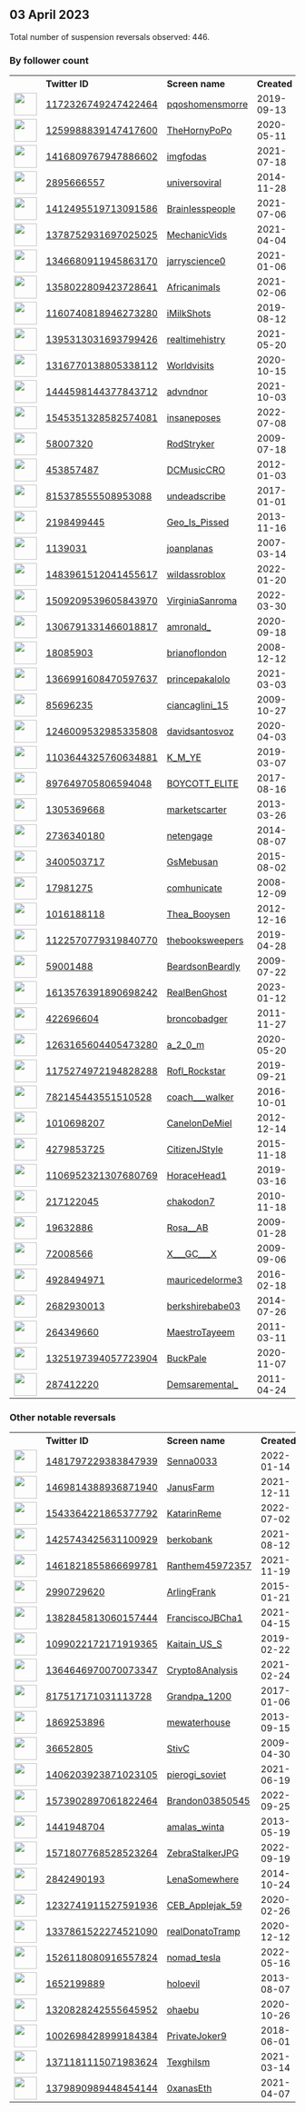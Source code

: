 
## 03 April 2023
Total number of suspension reversals observed: 446.

### By follower count
<table><tr><th></th><th align="left">Twitter ID</th><th align="left">Screen name</th>
<th align="left">Created</th><th align="left">Status</th><th align="left">Suspended</th><th align="left">Followers</th>
<tr><td><a href="https://pbs.twimg.com/profile_images/1327437425631703046/ceQGBb9__normal.jpg"><img src="https://pbs.twimg.com/profile_images/1327437425631703046/ceQGBb9__normal.jpg" width="40px" height="40px" align="center"/></a></td><td><a href="https://twitter.com/intent/user?user_id=1172326749247422464">1172326749247422464</a></td><td><a href="https://twitter.com/pqoshomensmorre">pqoshomensmorre</a></td><td>2019-09-13</td><td align="center"></td><td></td><td>1384051</td></tr>
<tr><td><a href="https://pbs.twimg.com/profile_images/1261195257250828288/t4pJvguN_normal.jpg"><img src="https://pbs.twimg.com/profile_images/1261195257250828288/t4pJvguN_normal.jpg" width="40px" height="40px" align="center"/></a></td><td><a href="https://twitter.com/intent/user?user_id=1259988839147417600">1259988839147417600</a></td><td><a href="https://twitter.com/TheHornyPoPo">TheHornyPoPo</a></td><td>2020-05-11</td><td align="center">🚫</td><td></td><td>513719</td></tr>
<tr><td><a href="https://pbs.twimg.com/profile_images/1645440246044061697/ScyIVpO1_normal.jpg"><img src="https://pbs.twimg.com/profile_images/1645440246044061697/ScyIVpO1_normal.jpg" width="40px" height="40px" align="center"/></a></td><td><a href="https://twitter.com/intent/user?user_id=1416809767947886602">1416809767947886602</a></td><td><a href="https://twitter.com/imgfodas">imgfodas</a></td><td>2021-07-18</td><td align="center"></td><td>2022-03-07</td><td>313424</td></tr>
<tr><td><a href="https://pbs.twimg.com/profile_images/1251089270317686784/C6Co54Bh_normal.jpg"><img src="https://pbs.twimg.com/profile_images/1251089270317686784/C6Co54Bh_normal.jpg" width="40px" height="40px" align="center"/></a></td><td><a href="https://twitter.com/intent/user?user_id=2895666557">2895666557</a></td><td><a href="https://twitter.com/universoviral">universoviral</a></td><td>2014-11-28</td><td align="center"></td><td>2022-04-05</td><td>233643</td></tr>
<tr><td><a href="https://pbs.twimg.com/profile_images/1416810230801862657/sJiNanSN_normal.jpg"><img src="https://pbs.twimg.com/profile_images/1416810230801862657/sJiNanSN_normal.jpg" width="40px" height="40px" align="center"/></a></td><td><a href="https://twitter.com/intent/user?user_id=1412495519713091586">1412495519713091586</a></td><td><a href="https://twitter.com/BrainIesspeople">BrainIesspeople</a></td><td>2021-07-06</td><td align="center"></td><td></td><td>202084</td></tr>
<tr><td><a href="https://pbs.twimg.com/profile_images/1385964113696722947/KhZQhFox_normal.jpg"><img src="https://pbs.twimg.com/profile_images/1385964113696722947/KhZQhFox_normal.jpg" width="40px" height="40px" align="center"/></a></td><td><a href="https://twitter.com/intent/user?user_id=1378752931697025025">1378752931697025025</a></td><td><a href="https://twitter.com/MechanicVids">MechanicVids</a></td><td>2021-04-04</td><td align="center"></td><td></td><td>171017</td></tr>
<tr><td><a href="https://pbs.twimg.com/profile_images/1372366978824871938/ZJTiQ40T_normal.jpg"><img src="https://pbs.twimg.com/profile_images/1372366978824871938/ZJTiQ40T_normal.jpg" width="40px" height="40px" align="center"/></a></td><td><a href="https://twitter.com/intent/user?user_id=1346680911945863170">1346680911945863170</a></td><td><a href="https://twitter.com/jarryscience0">jarryscience0</a></td><td>2021-01-06</td><td align="center"></td><td></td><td>169918</td></tr>
<tr><td><a href="https://pbs.twimg.com/profile_images/1360076179210792964/Grq3WFJx_normal.jpg"><img src="https://pbs.twimg.com/profile_images/1360076179210792964/Grq3WFJx_normal.jpg" width="40px" height="40px" align="center"/></a></td><td><a href="https://twitter.com/intent/user?user_id=1358022809423728641">1358022809423728641</a></td><td><a href="https://twitter.com/AfricanimaIs">AfricanimaIs</a></td><td>2021-02-06</td><td align="center"></td><td></td><td>149477</td></tr>
<tr><td><a href="https://pbs.twimg.com/profile_images/1641326363490631682/diigl4NG_normal.jpg"><img src="https://pbs.twimg.com/profile_images/1641326363490631682/diigl4NG_normal.jpg" width="40px" height="40px" align="center"/></a></td><td><a href="https://twitter.com/intent/user?user_id=1160740818946273280">1160740818946273280</a></td><td><a href="https://twitter.com/iMilkShots">iMilkShots</a></td><td>2019-08-12</td><td align="center"></td><td>2022-11-23</td><td>126400</td></tr>
<tr><td><a href="https://pbs.twimg.com/profile_images/1650455210496765952/Mq-5Ksse_normal.jpg"><img src="https://pbs.twimg.com/profile_images/1650455210496765952/Mq-5Ksse_normal.jpg" width="40px" height="40px" align="center"/></a></td><td><a href="https://twitter.com/intent/user?user_id=1395313031693799426">1395313031693799426</a></td><td><a href="https://twitter.com/realtimehistry">realtimehistry</a></td><td>2021-05-20</td><td align="center"></td><td></td><td>121487</td></tr>
<tr><td><a href="https://pbs.twimg.com/profile_images/1666748310798090241/jk5rECU-_normal.jpg"><img src="https://pbs.twimg.com/profile_images/1666748310798090241/jk5rECU-_normal.jpg" width="40px" height="40px" align="center"/></a></td><td><a href="https://twitter.com/intent/user?user_id=1316770138805338112">1316770138805338112</a></td><td><a href="https://twitter.com/Worldvisits">Worldvisits</a></td><td>2020-10-15</td><td align="center"></td><td></td><td>117301</td></tr>
<tr><td><a href="https://pbs.twimg.com/profile_images/1465571962156027905/VbXKAkxq_normal.jpg"><img src="https://pbs.twimg.com/profile_images/1465571962156027905/VbXKAkxq_normal.jpg" width="40px" height="40px" align="center"/></a></td><td><a href="https://twitter.com/intent/user?user_id=1444598144377843712">1444598144377843712</a></td><td><a href="https://twitter.com/advndnor">advndnor</a></td><td>2021-10-03</td><td align="center"></td><td>2022-08-07</td><td>95711</td></tr>
<tr><td><a href="https://pbs.twimg.com/profile_images/1662904781411844096/Z6vPqlAE_normal.jpg"><img src="https://pbs.twimg.com/profile_images/1662904781411844096/Z6vPqlAE_normal.jpg" width="40px" height="40px" align="center"/></a></td><td><a href="https://twitter.com/intent/user?user_id=1545351328582574081">1545351328582574081</a></td><td><a href="https://twitter.com/insaneposes">insaneposes</a></td><td>2022-07-08</td><td align="center"></td><td>2022-10-25</td><td>48753</td></tr>
<tr><td><a href="https://pbs.twimg.com/profile_images/842393910974504960/G29bLUAK_normal.jpg"><img src="https://pbs.twimg.com/profile_images/842393910974504960/G29bLUAK_normal.jpg" width="40px" height="40px" align="center"/></a></td><td><a href="https://twitter.com/intent/user?user_id=58007320">58007320</a></td><td><a href="https://twitter.com/RodStryker">RodStryker</a></td><td>2009-07-18</td><td align="center"></td><td></td><td>47174</td></tr>
<tr><td><a href="https://pbs.twimg.com/profile_images/1015549781484232704/n9HBPfpv_normal.jpg"><img src="https://pbs.twimg.com/profile_images/1015549781484232704/n9HBPfpv_normal.jpg" width="40px" height="40px" align="center"/></a></td><td><a href="https://twitter.com/intent/user?user_id=453857487">453857487</a></td><td><a href="https://twitter.com/DCMusicCRO">DCMusicCRO</a></td><td>2012-01-03</td><td align="center"></td><td>2023-02-20</td><td>41873</td></tr>
<tr><td><a href="https://pbs.twimg.com/profile_images/1344765316665122818/UIAS99i5_normal.jpg"><img src="https://pbs.twimg.com/profile_images/1344765316665122818/UIAS99i5_normal.jpg" width="40px" height="40px" align="center"/></a></td><td><a href="https://twitter.com/intent/user?user_id=815378555508953088">815378555508953088</a></td><td><a href="https://twitter.com/undeadscribe">undeadscribe</a></td><td>2017-01-01</td><td align="center"></td><td>2022-03-07</td><td>33778</td></tr>
<tr><td><a href="https://pbs.twimg.com/profile_images/1539336325471653890/b32fFGy0_normal.jpg"><img src="https://pbs.twimg.com/profile_images/1539336325471653890/b32fFGy0_normal.jpg" width="40px" height="40px" align="center"/></a></td><td><a href="https://twitter.com/intent/user?user_id=2198499445">2198499445</a></td><td><a href="https://twitter.com/Geo_Is_Pissed">Geo_Is_Pissed</a></td><td>2013-11-16</td><td align="center"></td><td>2022-09-17</td><td>26587</td></tr>
<tr><td><a href="https://pbs.twimg.com/profile_images/1638130852885348354/AYxrMjIU_normal.jpg"><img src="https://pbs.twimg.com/profile_images/1638130852885348354/AYxrMjIU_normal.jpg" width="40px" height="40px" align="center"/></a></td><td><a href="https://twitter.com/intent/user?user_id=1139031">1139031</a></td><td><a href="https://twitter.com/joanplanas">joanplanas</a></td><td>2007-03-14</td><td align="center"></td><td></td><td>25030</td></tr>
<tr><td><a href="https://pbs.twimg.com/profile_images/1598633720927653889/x_TJnmL4_normal.jpg"><img src="https://pbs.twimg.com/profile_images/1598633720927653889/x_TJnmL4_normal.jpg" width="40px" height="40px" align="center"/></a></td><td><a href="https://twitter.com/intent/user?user_id=1483961512041455617">1483961512041455617</a></td><td><a href="https://twitter.com/wildassroblox">wildassroblox</a></td><td>2022-01-20</td><td align="center"></td><td>2023-03-01</td><td>24691</td></tr>
<tr><td><a href="https://pbs.twimg.com/profile_images/1660972229914443777/skRIo618_normal.jpg"><img src="https://pbs.twimg.com/profile_images/1660972229914443777/skRIo618_normal.jpg" width="40px" height="40px" align="center"/></a></td><td><a href="https://twitter.com/intent/user?user_id=1509209539605843970">1509209539605843970</a></td><td><a href="https://twitter.com/VirginiaSanroma">VirginiaSanroma</a></td><td>2022-03-30</td><td align="center"></td><td>2023-01-25</td><td>21233</td></tr>
<tr><td><a href="https://pbs.twimg.com/profile_images/1644017141853585408/-dqYKcUY_normal.jpg"><img src="https://pbs.twimg.com/profile_images/1644017141853585408/-dqYKcUY_normal.jpg" width="40px" height="40px" align="center"/></a></td><td><a href="https://twitter.com/intent/user?user_id=1306791331466018817">1306791331466018817</a></td><td><a href="https://twitter.com/amronald_">amronald_</a></td><td>2020-09-18</td><td align="center"></td><td></td><td>19062</td></tr>
<tr><td><a href="https://pbs.twimg.com/profile_images/1057577751081828352/oTmLI65J_normal.jpg"><img src="https://pbs.twimg.com/profile_images/1057577751081828352/oTmLI65J_normal.jpg" width="40px" height="40px" align="center"/></a></td><td><a href="https://twitter.com/intent/user?user_id=18085903">18085903</a></td><td><a href="https://twitter.com/brianoflondon">brianoflondon</a></td><td>2008-12-12</td><td align="center"></td><td>2022-04-06</td><td>18035</td></tr>
<tr><td><a href="https://pbs.twimg.com/profile_images/1653716140953153537/9pwwmIOO_normal.jpg"><img src="https://pbs.twimg.com/profile_images/1653716140953153537/9pwwmIOO_normal.jpg" width="40px" height="40px" align="center"/></a></td><td><a href="https://twitter.com/intent/user?user_id=1366991608470597637">1366991608470597637</a></td><td><a href="https://twitter.com/princepakalolo">princepakalolo</a></td><td>2021-03-03</td><td align="center"></td><td></td><td>14071</td></tr>
<tr><td><a href="https://pbs.twimg.com/profile_images/1508060811905970184/ffEQYy8R_normal.jpg"><img src="https://pbs.twimg.com/profile_images/1508060811905970184/ffEQYy8R_normal.jpg" width="40px" height="40px" align="center"/></a></td><td><a href="https://twitter.com/intent/user?user_id=85696235">85696235</a></td><td><a href="https://twitter.com/ciancaglini_15">ciancaglini_15</a></td><td>2009-10-27</td><td align="center"></td><td>2022-08-17</td><td>13108</td></tr>
<tr><td><a href="https://pbs.twimg.com/profile_images/1374770485247025158/xecIhY_9_normal.jpg"><img src="https://pbs.twimg.com/profile_images/1374770485247025158/xecIhY_9_normal.jpg" width="40px" height="40px" align="center"/></a></td><td><a href="https://twitter.com/intent/user?user_id=1246009532985335808">1246009532985335808</a></td><td><a href="https://twitter.com/davidsantosvoz">davidsantosvoz</a></td><td>2020-04-03</td><td align="center"></td><td></td><td>12938</td></tr>
<tr><td><a href="https://pbs.twimg.com/profile_images/1325586342521270272/fx3cMrDP_normal.jpg"><img src="https://pbs.twimg.com/profile_images/1325586342521270272/fx3cMrDP_normal.jpg" width="40px" height="40px" align="center"/></a></td><td><a href="https://twitter.com/intent/user?user_id=1103644325760634881">1103644325760634881</a></td><td><a href="https://twitter.com/K_M_YE">K_M_YE</a></td><td>2019-03-07</td><td align="center"></td><td>2023-03-22</td><td>11748</td></tr>
<tr><td><a href="https://pbs.twimg.com/profile_images/1342064039162241024/TgkbeCtN_normal.jpg"><img src="https://pbs.twimg.com/profile_images/1342064039162241024/TgkbeCtN_normal.jpg" width="40px" height="40px" align="center"/></a></td><td><a href="https://twitter.com/intent/user?user_id=897649705806594048">897649705806594048</a></td><td><a href="https://twitter.com/BOYCOTT_ELITE">BOYCOTT_ELITE</a></td><td>2017-08-16</td><td align="center"></td><td></td><td>11333</td></tr>
<tr><td><a href="https://pbs.twimg.com/profile_images/1664357535405559811/OaVBp5b-_normal.jpg"><img src="https://pbs.twimg.com/profile_images/1664357535405559811/OaVBp5b-_normal.jpg" width="40px" height="40px" align="center"/></a></td><td><a href="https://twitter.com/intent/user?user_id=1305369668">1305369668</a></td><td><a href="https://twitter.com/marketscarter">marketscarter</a></td><td>2013-03-26</td><td align="center"></td><td>2022-09-07</td><td>10947</td></tr>
<tr><td><a href="https://pbs.twimg.com/profile_images/771753605779034112/PxMFIJw8_normal.jpg"><img src="https://pbs.twimg.com/profile_images/771753605779034112/PxMFIJw8_normal.jpg" width="40px" height="40px" align="center"/></a></td><td><a href="https://twitter.com/intent/user?user_id=2736340180">2736340180</a></td><td><a href="https://twitter.com/netengage">netengage</a></td><td>2014-08-07</td><td align="center"></td><td>2023-03-14</td><td>8726</td></tr>
<tr><td><a href="https://pbs.twimg.com/profile_images/1667597447479144448/hvAyxp02_normal.jpg"><img src="https://pbs.twimg.com/profile_images/1667597447479144448/hvAyxp02_normal.jpg" width="40px" height="40px" align="center"/></a></td><td><a href="https://twitter.com/intent/user?user_id=3400503717">3400503717</a></td><td><a href="https://twitter.com/GsMebusan">GsMebusan</a></td><td>2015-08-02</td><td align="center"></td><td></td><td>8036</td></tr>
<tr><td><a href="https://pbs.twimg.com/profile_images/418141660313182208/DKLBHn0b_normal.jpeg"><img src="https://pbs.twimg.com/profile_images/418141660313182208/DKLBHn0b_normal.jpeg" width="40px" height="40px" align="center"/></a></td><td><a href="https://twitter.com/intent/user?user_id=17981275">17981275</a></td><td><a href="https://twitter.com/comhunicate">comhunicate</a></td><td>2008-12-09</td><td align="center"></td><td>2023-03-14</td><td>7975</td></tr>
<tr><td><a href="https://pbs.twimg.com/profile_images/1600125735284477952/rUWBusis_normal.jpg"><img src="https://pbs.twimg.com/profile_images/1600125735284477952/rUWBusis_normal.jpg" width="40px" height="40px" align="center"/></a></td><td><a href="https://twitter.com/intent/user?user_id=1016188118">1016188118</a></td><td><a href="https://twitter.com/Thea_Booysen">Thea_Booysen</a></td><td>2012-12-16</td><td align="center"></td><td>2023-02-09</td><td>7219</td></tr>
<tr><td><a href="https://pbs.twimg.com/profile_images/1523668445648326657/MvujhiDw_normal.png"><img src="https://pbs.twimg.com/profile_images/1523668445648326657/MvujhiDw_normal.png" width="40px" height="40px" align="center"/></a></td><td><a href="https://twitter.com/intent/user?user_id=1122570779319840770">1122570779319840770</a></td><td><a href="https://twitter.com/thebooksweepers">thebooksweepers</a></td><td>2019-04-28</td><td align="center"></td><td>2022-05-15</td><td>6680</td></tr>
<tr><td><a href="https://pbs.twimg.com/profile_images/1654106786616442881/v1gbuBlJ_normal.jpg"><img src="https://pbs.twimg.com/profile_images/1654106786616442881/v1gbuBlJ_normal.jpg" width="40px" height="40px" align="center"/></a></td><td><a href="https://twitter.com/intent/user?user_id=59001488">59001488</a></td><td><a href="https://twitter.com/BeardsonBeardly">BeardsonBeardly</a></td><td>2009-07-22</td><td align="center"></td><td>2023-01-11</td><td>6534</td></tr>
<tr><td><a href="https://pbs.twimg.com/profile_images/1613577798001790977/hVQK5ywa_normal.jpg"><img src="https://pbs.twimg.com/profile_images/1613577798001790977/hVQK5ywa_normal.jpg" width="40px" height="40px" align="center"/></a></td><td><a href="https://twitter.com/intent/user?user_id=1613576391890698242">1613576391890698242</a></td><td><a href="https://twitter.com/RealBenGhost">RealBenGhost</a></td><td>2023-01-12</td><td align="center">🚫</td><td>2023-03-20</td><td>5940</td></tr>
<tr><td><a href="https://pbs.twimg.com/profile_images/1503157783385935872/MPH-XrDy_normal.jpg"><img src="https://pbs.twimg.com/profile_images/1503157783385935872/MPH-XrDy_normal.jpg" width="40px" height="40px" align="center"/></a></td><td><a href="https://twitter.com/intent/user?user_id=422696604">422696604</a></td><td><a href="https://twitter.com/broncobadger">broncobadger</a></td><td>2011-11-27</td><td align="center"></td><td>2022-11-14</td><td>5876</td></tr>
<tr><td><a href="https://pbs.twimg.com/profile_images/1662781521370157057/uDnxZSi7_normal.jpg"><img src="https://pbs.twimg.com/profile_images/1662781521370157057/uDnxZSi7_normal.jpg" width="40px" height="40px" align="center"/></a></td><td><a href="https://twitter.com/intent/user?user_id=1263165604405473280">1263165604405473280</a></td><td><a href="https://twitter.com/a_2_0_m">a_2_0_m</a></td><td>2020-05-20</td><td align="center"></td><td>2022-07-03</td><td>5587</td></tr>
<tr><td><a href="https://pbs.twimg.com/profile_images/1504143196904775680/-e73Qh_S_normal.jpg"><img src="https://pbs.twimg.com/profile_images/1504143196904775680/-e73Qh_S_normal.jpg" width="40px" height="40px" align="center"/></a></td><td><a href="https://twitter.com/intent/user?user_id=1175274972194828288">1175274972194828288</a></td><td><a href="https://twitter.com/Rofl_Rockstar">Rofl_Rockstar</a></td><td>2019-09-21</td><td align="center"></td><td>2022-03-25</td><td>5380</td></tr>
<tr><td><a href="https://pbs.twimg.com/profile_images/1354400007185698816/4XmKCT6V_normal.jpg"><img src="https://pbs.twimg.com/profile_images/1354400007185698816/4XmKCT6V_normal.jpg" width="40px" height="40px" align="center"/></a></td><td><a href="https://twitter.com/intent/user?user_id=782145443551510528">782145443551510528</a></td><td><a href="https://twitter.com/coach___walker">coach___walker</a></td><td>2016-10-01</td><td align="center"></td><td>2022-11-19</td><td>4707</td></tr>
<tr><td><a href="https://pbs.twimg.com/profile_images/1637314830796201984/pelHDuJ4_normal.jpg"><img src="https://pbs.twimg.com/profile_images/1637314830796201984/pelHDuJ4_normal.jpg" width="40px" height="40px" align="center"/></a></td><td><a href="https://twitter.com/intent/user?user_id=1010698207">1010698207</a></td><td><a href="https://twitter.com/CanelonDeMiel">CanelonDeMiel</a></td><td>2012-12-14</td><td align="center">🚫</td><td>2023-03-25</td><td>4420</td></tr>
<tr><td><a href="https://pbs.twimg.com/profile_images/1663394404542091264/GvmayaNF_normal.jpg"><img src="https://pbs.twimg.com/profile_images/1663394404542091264/GvmayaNF_normal.jpg" width="40px" height="40px" align="center"/></a></td><td><a href="https://twitter.com/intent/user?user_id=4279853725">4279853725</a></td><td><a href="https://twitter.com/CitizenJStyle">CitizenJStyle</a></td><td>2015-11-18</td><td align="center"></td><td></td><td>4307</td></tr>
<tr><td><a href="https://pbs.twimg.com/profile_images/1642900249998946304/vJcbuO2P_normal.jpg"><img src="https://pbs.twimg.com/profile_images/1642900249998946304/vJcbuO2P_normal.jpg" width="40px" height="40px" align="center"/></a></td><td><a href="https://twitter.com/intent/user?user_id=1106952321307680769">1106952321307680769</a></td><td><a href="https://twitter.com/HoraceHead1">HoraceHead1</a></td><td>2019-03-16</td><td align="center"></td><td>2022-04-08</td><td>3909</td></tr>
<tr><td><a href="https://pbs.twimg.com/profile_images/1643944444075610112/lECGspM7_normal.jpg"><img src="https://pbs.twimg.com/profile_images/1643944444075610112/lECGspM7_normal.jpg" width="40px" height="40px" align="center"/></a></td><td><a href="https://twitter.com/intent/user?user_id=217122045">217122045</a></td><td><a href="https://twitter.com/chakodon7">chakodon7</a></td><td>2010-11-18</td><td align="center"></td><td>2022-02-20</td><td>3903</td></tr>
<tr><td><a href="https://pbs.twimg.com/profile_images/1489417231167471616/jzGCUtyv_normal.jpg"><img src="https://pbs.twimg.com/profile_images/1489417231167471616/jzGCUtyv_normal.jpg" width="40px" height="40px" align="center"/></a></td><td><a href="https://twitter.com/intent/user?user_id=19632886">19632886</a></td><td><a href="https://twitter.com/Rosa__AB">Rosa__AB</a></td><td>2009-01-28</td><td align="center"></td><td>2023-04-02</td><td>3878</td></tr>
<tr><td><a href="https://pbs.twimg.com/profile_images/1174584760628338689/6NeVxzcL_normal.jpg"><img src="https://pbs.twimg.com/profile_images/1174584760628338689/6NeVxzcL_normal.jpg" width="40px" height="40px" align="center"/></a></td><td><a href="https://twitter.com/intent/user?user_id=72008566">72008566</a></td><td><a href="https://twitter.com/X___GC___X">X___GC___X</a></td><td>2009-09-06</td><td align="center"></td><td></td><td>3218</td></tr>
<tr><td><a href="https://pbs.twimg.com/profile_images/1518924994243407872/a-trzxQI_normal.jpg"><img src="https://pbs.twimg.com/profile_images/1518924994243407872/a-trzxQI_normal.jpg" width="40px" height="40px" align="center"/></a></td><td><a href="https://twitter.com/intent/user?user_id=4928494971">4928494971</a></td><td><a href="https://twitter.com/mauricedelorme3">mauricedelorme3</a></td><td>2016-02-18</td><td align="center"></td><td>2023-03-26</td><td>3178</td></tr>
<tr><td><a href="https://pbs.twimg.com/profile_images/800497663653400576/xpVcIXh2_normal.jpg"><img src="https://pbs.twimg.com/profile_images/800497663653400576/xpVcIXh2_normal.jpg" width="40px" height="40px" align="center"/></a></td><td><a href="https://twitter.com/intent/user?user_id=2682930013">2682930013</a></td><td><a href="https://twitter.com/berkshirebabe03">berkshirebabe03</a></td><td>2014-07-26</td><td align="center"></td><td>2022-07-18</td><td>3065</td></tr>
<tr><td><a href="https://pbs.twimg.com/profile_images/1597080026020724736/_6x_EiR3_normal.jpg"><img src="https://pbs.twimg.com/profile_images/1597080026020724736/_6x_EiR3_normal.jpg" width="40px" height="40px" align="center"/></a></td><td><a href="https://twitter.com/intent/user?user_id=264349660">264349660</a></td><td><a href="https://twitter.com/MaestroTayeem">MaestroTayeem</a></td><td>2011-03-11</td><td align="center"></td><td>2023-02-17</td><td>2873</td></tr>
<tr><td><a href="https://pbs.twimg.com/profile_images/1530017720606916615/_1_3IERD_normal.jpg"><img src="https://pbs.twimg.com/profile_images/1530017720606916615/_1_3IERD_normal.jpg" width="40px" height="40px" align="center"/></a></td><td><a href="https://twitter.com/intent/user?user_id=1325197394057723904">1325197394057723904</a></td><td><a href="https://twitter.com/BuckPale">BuckPale</a></td><td>2020-11-07</td><td align="center"></td><td></td><td>2769</td></tr>
<tr><td><a href="https://pbs.twimg.com/profile_images/1646107316612386822/k8IZe176_normal.jpg"><img src="https://pbs.twimg.com/profile_images/1646107316612386822/k8IZe176_normal.jpg" width="40px" height="40px" align="center"/></a></td><td><a href="https://twitter.com/intent/user?user_id=287412220">287412220</a></td><td><a href="https://twitter.com/Demsaremental_">Demsaremental_</a></td><td>2011-04-24</td><td align="center"></td><td></td><td>2705</td></tr>
</table>

### Other notable reversals
<table><tr><th></th><th align="left">Twitter ID</th><th align="left">Screen name</th>
<th align="left">Created</th><th align="left">Status</th><th align="left">Suspended</th><th align="left">Followers</th>
<tr><td><a href="https://pbs.twimg.com/profile_images/1642906085987319808/wNGrqvUv_normal.jpg"><img src="https://pbs.twimg.com/profile_images/1642906085987319808/wNGrqvUv_normal.jpg" width="40px" height="40px" align="center"/></a></td><td><a href="https://twitter.com/intent/user?user_id=1481797229383847939">1481797229383847939</a></td><td><a href="https://twitter.com/Senna0033">Senna0033</a></td><td>2022-01-14</td><td align="center"></td><td>2022-12-27</td><td>113</td></tr>
<tr><td><a href="https://pbs.twimg.com/profile_images/1636634125309300739/3OalKYVv_normal.jpg"><img src="https://pbs.twimg.com/profile_images/1636634125309300739/3OalKYVv_normal.jpg" width="40px" height="40px" align="center"/></a></td><td><a href="https://twitter.com/intent/user?user_id=1469814388936871940">1469814388936871940</a></td><td><a href="https://twitter.com/JanusFarm">JanusFarm</a></td><td>2021-12-11</td><td align="center"></td><td>2023-03-17</td><td>675</td></tr>
<tr><td><a href="https://pbs.twimg.com/profile_images/1642952169325498370/k_GTvsBi_normal.jpg"><img src="https://pbs.twimg.com/profile_images/1642952169325498370/k_GTvsBi_normal.jpg" width="40px" height="40px" align="center"/></a></td><td><a href="https://twitter.com/intent/user?user_id=1543364221865377792">1543364221865377792</a></td><td><a href="https://twitter.com/KatarinReme">KatarinReme</a></td><td>2022-07-02</td><td align="center"></td><td>2022-12-23</td><td>827</td></tr>
<tr><td><a href="https://pbs.twimg.com/profile_images/1664198698090332164/c_TXjHhr_normal.jpg"><img src="https://pbs.twimg.com/profile_images/1664198698090332164/c_TXjHhr_normal.jpg" width="40px" height="40px" align="center"/></a></td><td><a href="https://twitter.com/intent/user?user_id=1425743425631100929">1425743425631100929</a></td><td><a href="https://twitter.com/berkobank">berkobank</a></td><td>2021-08-12</td><td align="center"></td><td>2023-01-05</td><td>142</td></tr>
<tr><td><a href="https://abs.twimg.com/sticky/default_profile_images/default_profile_normal.png"><img src="https://abs.twimg.com/sticky/default_profile_images/default_profile_normal.png" width="40px" height="40px" align="center"/></a></td><td><a href="https://twitter.com/intent/user?user_id=1461821855866699781">1461821855866699781</a></td><td><a href="https://twitter.com/Ranthem45972357">Ranthem45972357</a></td><td>2021-11-19</td><td align="center"></td><td>2022-11-29</td><td>393</td></tr>
<tr><td><a href="https://pbs.twimg.com/profile_images/1372215338042032138/frYSkeQM_normal.jpg"><img src="https://pbs.twimg.com/profile_images/1372215338042032138/frYSkeQM_normal.jpg" width="40px" height="40px" align="center"/></a></td><td><a href="https://twitter.com/intent/user?user_id=2990729620">2990729620</a></td><td><a href="https://twitter.com/ArlingFrank">ArlingFrank</a></td><td>2015-01-21</td><td align="center"></td><td>2023-03-25</td><td>443</td></tr>
<tr><td><a href="https://pbs.twimg.com/profile_images/1390751201873047552/tal6Qzx7_normal.jpg"><img src="https://pbs.twimg.com/profile_images/1390751201873047552/tal6Qzx7_normal.jpg" width="40px" height="40px" align="center"/></a></td><td><a href="https://twitter.com/intent/user?user_id=1382845813060157444">1382845813060157444</a></td><td><a href="https://twitter.com/FranciscoJBCha1">FranciscoJBCha1</a></td><td>2021-04-15</td><td align="center"></td><td>2022-09-28</td><td>693</td></tr>
<tr><td><a href="https://pbs.twimg.com/profile_images/1581798405793193985/Vx1nrwns_normal.jpg"><img src="https://pbs.twimg.com/profile_images/1581798405793193985/Vx1nrwns_normal.jpg" width="40px" height="40px" align="center"/></a></td><td><a href="https://twitter.com/intent/user?user_id=1099022172171919365">1099022172171919365</a></td><td><a href="https://twitter.com/Kaitain_US_S">Kaitain_US_S</a></td><td>2019-02-22</td><td align="center">🔒</td><td>2022-12-27</td><td>137</td></tr>
<tr><td><a href="https://pbs.twimg.com/profile_images/1525770449711423488/J9GOJ5qD_normal.jpg"><img src="https://pbs.twimg.com/profile_images/1525770449711423488/J9GOJ5qD_normal.jpg" width="40px" height="40px" align="center"/></a></td><td><a href="https://twitter.com/intent/user?user_id=1364646970070073347">1364646970070073347</a></td><td><a href="https://twitter.com/Crypto8Analysis">Crypto8Analysis</a></td><td>2021-02-24</td><td align="center"></td><td>2023-02-28</td><td>354</td></tr>
<tr><td><a href="https://pbs.twimg.com/profile_images/1652830806358867968/f8_HSlGH_normal.jpg"><img src="https://pbs.twimg.com/profile_images/1652830806358867968/f8_HSlGH_normal.jpg" width="40px" height="40px" align="center"/></a></td><td><a href="https://twitter.com/intent/user?user_id=817517171031113728">817517171031113728</a></td><td><a href="https://twitter.com/Grandpa_1200">Grandpa_1200</a></td><td>2017-01-06</td><td align="center"></td><td>2022-12-09</td><td>237</td></tr>
<tr><td><a href="https://abs.twimg.com/sticky/default_profile_images/default_profile_normal.png"><img src="https://abs.twimg.com/sticky/default_profile_images/default_profile_normal.png" width="40px" height="40px" align="center"/></a></td><td><a href="https://twitter.com/intent/user?user_id=1869253896">1869253896</a></td><td><a href="https://twitter.com/mewaterhouse">mewaterhouse</a></td><td>2013-09-15</td><td align="center">🔒🚫</td><td>2023-03-12</td><td>3</td></tr>
<tr><td><a href="https://pbs.twimg.com/profile_images/1662462738411528192/Vp0HAAQk_normal.jpg"><img src="https://pbs.twimg.com/profile_images/1662462738411528192/Vp0HAAQk_normal.jpg" width="40px" height="40px" align="center"/></a></td><td><a href="https://twitter.com/intent/user?user_id=36652805">36652805</a></td><td><a href="https://twitter.com/StivC">StivC</a></td><td>2009-04-30</td><td align="center"></td><td>2023-03-12</td><td>97</td></tr>
<tr><td><a href="https://pbs.twimg.com/profile_images/1660677656654884864/CeLQSFzk_normal.jpg"><img src="https://pbs.twimg.com/profile_images/1660677656654884864/CeLQSFzk_normal.jpg" width="40px" height="40px" align="center"/></a></td><td><a href="https://twitter.com/intent/user?user_id=1406203923871023105">1406203923871023105</a></td><td><a href="https://twitter.com/pierogi_soviet">pierogi_soviet</a></td><td>2021-06-19</td><td align="center"></td><td>2022-12-07</td><td>10</td></tr>
<tr><td><a href="https://pbs.twimg.com/profile_images/1596859882417713152/4ORsBkuO_normal.jpg"><img src="https://pbs.twimg.com/profile_images/1596859882417713152/4ORsBkuO_normal.jpg" width="40px" height="40px" align="center"/></a></td><td><a href="https://twitter.com/intent/user?user_id=1573902897061822464">1573902897061822464</a></td><td><a href="https://twitter.com/Brandon03850545">Brandon03850545</a></td><td>2022-09-25</td><td align="center"></td><td>2022-12-28</td><td>768</td></tr>
<tr><td><a href="https://pbs.twimg.com/profile_images/1456631120662048772/cztahLCH_normal.jpg"><img src="https://pbs.twimg.com/profile_images/1456631120662048772/cztahLCH_normal.jpg" width="40px" height="40px" align="center"/></a></td><td><a href="https://twitter.com/intent/user?user_id=1441948704">1441948704</a></td><td><a href="https://twitter.com/amalas_winta">amalas_winta</a></td><td>2013-05-19</td><td align="center"></td><td>2023-03-12</td><td>13</td></tr>
<tr><td><a href="https://pbs.twimg.com/profile_images/1571808420600201219/cJAcwRT9_normal.jpg"><img src="https://pbs.twimg.com/profile_images/1571808420600201219/cJAcwRT9_normal.jpg" width="40px" height="40px" align="center"/></a></td><td><a href="https://twitter.com/intent/user?user_id=1571807768528523264">1571807768528523264</a></td><td><a href="https://twitter.com/ZebraStalkerJPG">ZebraStalkerJPG</a></td><td>2022-09-19</td><td align="center"></td><td>2023-03-18</td><td>54</td></tr>
<tr><td><a href="https://pbs.twimg.com/profile_images/1246772147814633472/jZaMJcX8_normal.jpg"><img src="https://pbs.twimg.com/profile_images/1246772147814633472/jZaMJcX8_normal.jpg" width="40px" height="40px" align="center"/></a></td><td><a href="https://twitter.com/intent/user?user_id=2842490193">2842490193</a></td><td><a href="https://twitter.com/LenaSomewhere">LenaSomewhere</a></td><td>2014-10-24</td><td align="center"></td><td>2022-11-30</td><td>2235</td></tr>
<tr><td><a href="https://pbs.twimg.com/profile_images/1595897543866580993/TZoKegVH_normal.jpg"><img src="https://pbs.twimg.com/profile_images/1595897543866580993/TZoKegVH_normal.jpg" width="40px" height="40px" align="center"/></a></td><td><a href="https://twitter.com/intent/user?user_id=1232741911527591936">1232741911527591936</a></td><td><a href="https://twitter.com/CEB_Applejak_59">CEB_Applejak_59</a></td><td>2020-02-26</td><td align="center"></td><td>2022-12-10</td><td>234</td></tr>
<tr><td><a href="https://pbs.twimg.com/profile_images/1579329423182106624/pNw7Jl5K_normal.jpg"><img src="https://pbs.twimg.com/profile_images/1579329423182106624/pNw7Jl5K_normal.jpg" width="40px" height="40px" align="center"/></a></td><td><a href="https://twitter.com/intent/user?user_id=1337861522274521090">1337861522274521090</a></td><td><a href="https://twitter.com/realDonatoTramp">realDonatoTramp</a></td><td>2020-12-12</td><td align="center"></td><td>2022-12-09</td><td>2374</td></tr>
<tr><td><a href="https://pbs.twimg.com/profile_images/1529603788675366913/Dy9hQVqc_normal.jpg"><img src="https://pbs.twimg.com/profile_images/1529603788675366913/Dy9hQVqc_normal.jpg" width="40px" height="40px" align="center"/></a></td><td><a href="https://twitter.com/intent/user?user_id=1526118080916557824">1526118080916557824</a></td><td><a href="https://twitter.com/nomad_tesla">nomad_tesla</a></td><td>2022-05-16</td><td align="center"></td><td>2023-03-13</td><td>257</td></tr>
<tr><td><a href="https://pbs.twimg.com/profile_images/1535304833518948352/BuhsK9jo_normal.jpg"><img src="https://pbs.twimg.com/profile_images/1535304833518948352/BuhsK9jo_normal.jpg" width="40px" height="40px" align="center"/></a></td><td><a href="https://twitter.com/intent/user?user_id=1652199889">1652199889</a></td><td><a href="https://twitter.com/holoevil">holoevil</a></td><td>2013-08-07</td><td align="center">🔒</td><td>2023-03-22</td><td>0</td></tr>
<tr><td><a href="https://pbs.twimg.com/profile_images/1658193122101436417/POEy5RiV_normal.jpg"><img src="https://pbs.twimg.com/profile_images/1658193122101436417/POEy5RiV_normal.jpg" width="40px" height="40px" align="center"/></a></td><td><a href="https://twitter.com/intent/user?user_id=1320828242555645952">1320828242555645952</a></td><td><a href="https://twitter.com/ohaebu">ohaebu</a></td><td>2020-10-26</td><td align="center"></td><td>2022-11-29</td><td>700</td></tr>
<tr><td><a href="https://pbs.twimg.com/profile_images/1544765797041577986/x1ilB_3p_normal.jpg"><img src="https://pbs.twimg.com/profile_images/1544765797041577986/x1ilB_3p_normal.jpg" width="40px" height="40px" align="center"/></a></td><td><a href="https://twitter.com/intent/user?user_id=1002698428999184384">1002698428999184384</a></td><td><a href="https://twitter.com/PrivateJoker9">PrivateJoker9</a></td><td>2018-06-01</td><td align="center"></td><td>2022-11-11</td><td>1048</td></tr>
<tr><td><a href="https://pbs.twimg.com/profile_images/1644366849541324810/In5mpRzo_normal.jpg"><img src="https://pbs.twimg.com/profile_images/1644366849541324810/In5mpRzo_normal.jpg" width="40px" height="40px" align="center"/></a></td><td><a href="https://twitter.com/intent/user?user_id=1371181115071983624">1371181115071983624</a></td><td><a href="https://twitter.com/Texghilsm">Texghilsm</a></td><td>2021-03-14</td><td align="center">🚫</td><td>2022-11-29</td><td>2040</td></tr>
<tr><td><a href="https://pbs.twimg.com/profile_images/1543331665656877057/UakLzOhX_normal.jpg"><img src="https://pbs.twimg.com/profile_images/1543331665656877057/UakLzOhX_normal.jpg" width="40px" height="40px" align="center"/></a></td><td><a href="https://twitter.com/intent/user?user_id=1379890989448454144">1379890989448454144</a></td><td><a href="https://twitter.com/0xanasEth">0xanasEth</a></td><td>2021-04-07</td><td align="center"></td><td>2023-03-18</td><td>65</td></tr>
</table>
